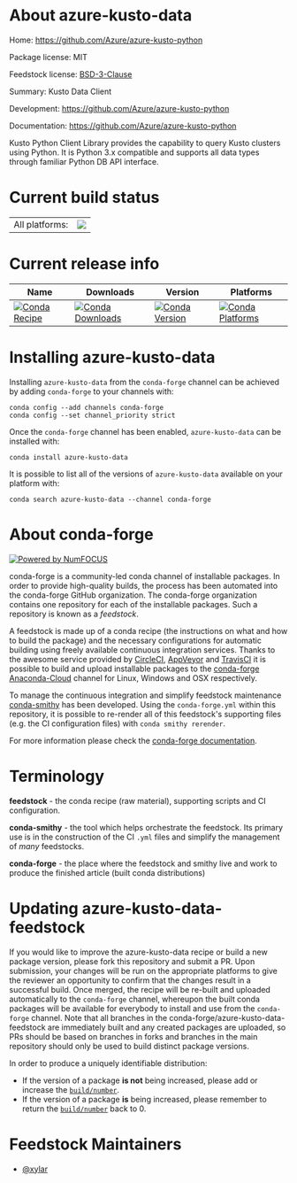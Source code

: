 About azure-kusto-data
======================

Home: https://github.com/Azure/azure-kusto-python

Package license: MIT

Feedstock license: [BSD-3-Clause](https://github.com/conda-forge/azure-kusto-data-feedstock/blob/master/LICENSE.txt)

Summary: Kusto Data Client

Development: https://github.com/Azure/azure-kusto-python

Documentation: https://github.com/Azure/azure-kusto-python

Kusto Python Client Library provides the capability to query Kusto clusters
using Python. It is Python 3.x compatible and supports all data types
through familiar Python DB API interface.


Current build status
====================


<table><tr><td>All platforms:</td>
    <td>
      <a href="https://dev.azure.com/conda-forge/feedstock-builds/_build/latest?definitionId=12005&branchName=master">
        <img src="https://dev.azure.com/conda-forge/feedstock-builds/_apis/build/status/azure-kusto-data-feedstock?branchName=master">
      </a>
    </td>
  </tr>
</table>

Current release info
====================

| Name | Downloads | Version | Platforms |
| --- | --- | --- | --- |
| [![Conda Recipe](https://img.shields.io/badge/recipe-azure--kusto--data-green.svg)](https://anaconda.org/conda-forge/azure-kusto-data) | [![Conda Downloads](https://img.shields.io/conda/dn/conda-forge/azure-kusto-data.svg)](https://anaconda.org/conda-forge/azure-kusto-data) | [![Conda Version](https://img.shields.io/conda/vn/conda-forge/azure-kusto-data.svg)](https://anaconda.org/conda-forge/azure-kusto-data) | [![Conda Platforms](https://img.shields.io/conda/pn/conda-forge/azure-kusto-data.svg)](https://anaconda.org/conda-forge/azure-kusto-data) |

Installing azure-kusto-data
===========================

Installing `azure-kusto-data` from the `conda-forge` channel can be achieved by adding `conda-forge` to your channels with:

```
conda config --add channels conda-forge
conda config --set channel_priority strict
```

Once the `conda-forge` channel has been enabled, `azure-kusto-data` can be installed with:

```
conda install azure-kusto-data
```

It is possible to list all of the versions of `azure-kusto-data` available on your platform with:

```
conda search azure-kusto-data --channel conda-forge
```


About conda-forge
=================

[![Powered by NumFOCUS](https://img.shields.io/badge/powered%20by-NumFOCUS-orange.svg?style=flat&colorA=E1523D&colorB=007D8A)](http://numfocus.org)

conda-forge is a community-led conda channel of installable packages.
In order to provide high-quality builds, the process has been automated into the
conda-forge GitHub organization. The conda-forge organization contains one repository
for each of the installable packages. Such a repository is known as a *feedstock*.

A feedstock is made up of a conda recipe (the instructions on what and how to build
the package) and the necessary configurations for automatic building using freely
available continuous integration services. Thanks to the awesome service provided by
[CircleCI](https://circleci.com/), [AppVeyor](https://www.appveyor.com/)
and [TravisCI](https://travis-ci.com/) it is possible to build and upload installable
packages to the [conda-forge](https://anaconda.org/conda-forge)
[Anaconda-Cloud](https://anaconda.org/) channel for Linux, Windows and OSX respectively.

To manage the continuous integration and simplify feedstock maintenance
[conda-smithy](https://github.com/conda-forge/conda-smithy) has been developed.
Using the ``conda-forge.yml`` within this repository, it is possible to re-render all of
this feedstock's supporting files (e.g. the CI configuration files) with ``conda smithy rerender``.

For more information please check the [conda-forge documentation](https://conda-forge.org/docs/).

Terminology
===========

**feedstock** - the conda recipe (raw material), supporting scripts and CI configuration.

**conda-smithy** - the tool which helps orchestrate the feedstock.
                   Its primary use is in the construction of the CI ``.yml`` files
                   and simplify the management of *many* feedstocks.

**conda-forge** - the place where the feedstock and smithy live and work to
                  produce the finished article (built conda distributions)


Updating azure-kusto-data-feedstock
===================================

If you would like to improve the azure-kusto-data recipe or build a new
package version, please fork this repository and submit a PR. Upon submission,
your changes will be run on the appropriate platforms to give the reviewer an
opportunity to confirm that the changes result in a successful build. Once
merged, the recipe will be re-built and uploaded automatically to the
`conda-forge` channel, whereupon the built conda packages will be available for
everybody to install and use from the `conda-forge` channel.
Note that all branches in the conda-forge/azure-kusto-data-feedstock are
immediately built and any created packages are uploaded, so PRs should be based
on branches in forks and branches in the main repository should only be used to
build distinct package versions.

In order to produce a uniquely identifiable distribution:
 * If the version of a package **is not** being increased, please add or increase
   the [``build/number``](https://docs.conda.io/projects/conda-build/en/latest/resources/define-metadata.html#build-number-and-string).
 * If the version of a package **is** being increased, please remember to return
   the [``build/number``](https://docs.conda.io/projects/conda-build/en/latest/resources/define-metadata.html#build-number-and-string)
   back to 0.

Feedstock Maintainers
=====================

* [@xylar](https://github.com/xylar/)

